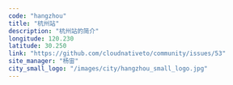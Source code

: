 ```yaml
---
code: "hangzhou"
title: "杭州站"
description: "杭州站的简介"
longitude: 120.230
latitude: 30.250
link: "https://github.com/cloudnativeto/community/issues/53"
site_manager: "杨宙"
city_small_logo: "/images/city/hangzhou_small_logo.jpg"
---
```

